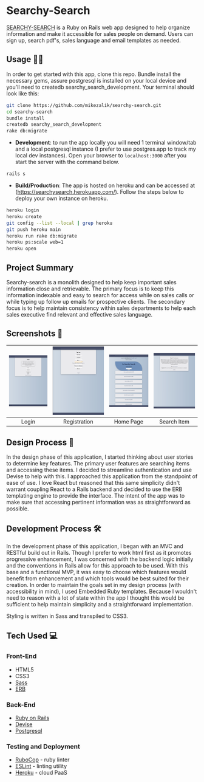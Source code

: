 # Searchy-Search

[SEARCHY-SEARCH](https://searchysearch.herokuapp.com/) is a Ruby on Rails web app designed to help organize information and make it accessible for sales people on demand. Users can sign up, search pdf's, sales language and email templates as needed.

## Usage 👩‍💻

In order to get started with this app, clone this repo. Bundle install the necessary gems, assure postgresql is installed on your local device and you'll need to createdb searchy_search_development. Your terminal should look like this:

```bash
git clone https://github.com/mikezalik/searchy-search.git
cd searchy-search
bundle install
createdb searchy_search_development
rake db:migrate
```

- **Development**: to run the app locally you will need 1 terminal window/tab and a local postgresql instance (I prefer to use postgres.app to track my local dev instances). Open your browser to `localhost:3000` after you start the server with the command below.

```bash
rails s
```

- **Build/Production**: The app is hosted on heroku and can be accessed at (https://searchysearch.herokuapp.com/). Follow the steps below to deploy your own instance on heroku.

```bash
heroku login
heroku create
git config --list --local | grep heroku
git push heroku main
heroku run rake db:migrate
heroku ps:scale web=1
heroku open
```

## Project Summary

Searchy-search is a monolith designed to help keep important sales information close and retrievable. The primary focus is to keep this information indexable and easy to search for access while on sales calls or while typing up follow up emails for prospective clients. The secondary focus is to help maintain consistency within sales departments to help each sales executive find relevant and effective sales language.

## Screenshots 📸

| <img alt="Login Screenshot" src="public/design/login.png" width="350"> | <img alt="Registration Screenshot" src="public/design/registration.png" width="350"> | <img alt="Main Page Screenshot" src="public/design/home.png" width="350"> | <img alt="Search Item Screenshot" src="public/design/searchitem.png" width="350"> |
| :--------------------------------------------------------------------: | :----------------------------------------------------------------------------------: | :-----------------------------------------------------------------------: | :-------------------------------------------------------------------------------: |
|                                 Login                                  |                                     Registration                                     |                                 Home Page                                 |                                    Search Item                                    |

## Design Process 📐

In the design phase of this application, I started thinking about user stories to determine key features. The primary user features are searching items and accessing these items. I decided to streamline authentication and use Devise to help with this. I approached this application from the standpoint of ease of use. I love React but reasoned that this same simplicity didn't warrant coupling React to a Rails backend and decided to use the ERB templating engine to provide the interface. The intent of the app was to make sure that accessing pertinent information was as straightforward as possible.

## Development Process 🛠

In the development phase of this application, I began with an MVC and RESTful build out in Rails. Though I prefer to work html first as it promotes progressive enhancement, I was concerned with the backend logic initially and the conventions in Rails allow for this approach to be used. With this base and a functional MVP, it was easy to choose which features would benefit from enhancement and which tools would be best suited for their creation. In order to maintain the goals set in my design process (with accessibility in mind), I used Embedded Ruby templates. Because I wouldn't need to reason with a lot of state within the app I thought this would be sufficient to help maintain simplicity and a straightforward implementation.

Styling is written in Sass and transpiled to CSS3.

## Tech Used 💻

### Front-End

- HTML5
- CSS3
- [Sass](http://sass-lang.com/)
- [ERB](https://ruby-doc.org/stdlib-2.7.2/libdoc/erb/rdoc/ERB.html)

### Back-End

- [Ruby on Rails](https://rubyonrails.org/)
- [Devise](https://github.com/heartcombo/devise)
- [Postgresql](https://www.postgresql.org/)

### Testing and Deployment

- [RuboCop](https://rubocop.org/) - ruby linter
- [ESLint](http://eslint.org/) - linting utility
- [Heroku](https://www.heroku.com/) - cloud PaaS

